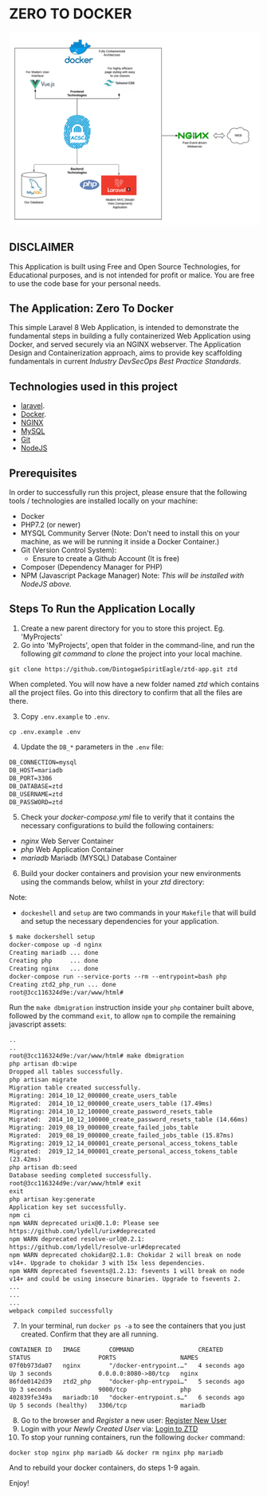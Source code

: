 # **ZERO TO DOCKER**
![ZTD Network Schema](public/img/ZTD.png)
## DISCLAIMER
This Application is built using Free and Open Source Technologies, for Educational purposes, and is not intended for profit or malice. You are free to use the code base for your personal needs.

## The Application: Zero To Docker
This simple Laravel 8 Web Application, is intended to demonstrate the fundamental steps in building a fully containerized Web Application using Docker, and served securely via an NGINX webserver. The Application Design and Containerization approach, aims to provide key scaffolding fundamentals in current _Industry DevSecOps Best Practice Standards_.

## Technologies used in this project
- [laravel](https://laravel.com/docs).
- [Docker](https://www.docker.com/).
- [NGINX](https://www.nginx.com/)
- [MySQL](https://www.mysql.com/)
- [Git](https://git-scm.com/)
- [NodeJS](https://nodejs.org/en/)

## Prerequisites
In order to successfully run this project, please ensure that the following tools / technologies are installed locally on your machine:
* Docker
* PHP7.2 (or newer)
* MYSQL Community Server (Note: Don't need to install this on your machine, as we will be running it inside a Docker Container.)
* Git (Version Control System):
    * Ensure to create a Github Account (It is free)
* Composer (Dependency Manager for PHP)
* NPM (Javascript Package Manager) Note: _This will be installed with NodeJS above._

## Steps To Run the Application Locally
1. Create a new parent directory for you to store this project. Eg. 'MyProjects'
2. Go into 'MyProjects', open that folder in the command-line, and run the following _git command_ to _clone_ the project into your local machine.
```
git clone https://github.com/DintogaeSpiritEagle/ztd-app.git ztd
```
When completed. You will now have a new folder named _ztd_ which contains all the project files. Go into this directory to confirm that all the files are there.

3. Copy `.env.example` to `.env`.
```
cp .env.example .env
```
4. Update the `DB_*` parameters in the `.env` file:
```
DB_CONNECTION=mysql
DB_HOST=mariadb
DB_PORT=3306
DB_DATABASE=ztd
DB_USERNAME=ztd
DB_PASSWORD=ztd
```
5. Check your _docker-compose.yml_ file to verify that it contains the necessary configurations to build the following containers:
* _nginx_ Web Server Container
* _php_ Web Application Container
* _mariadb_ Mariadb (MYSQL) Database Container
6. Build your docker containers and provision your new environments using the commands below, whilst in your _ztd_ directory:

Note: 
* `dockeshell` and `setup` are two commands in your `Makefile` that will build and setup the necessary dependencies for your application.
```
$ make dockershell setup
docker-compose up -d nginx
Creating mariadb ... done
Creating php     ... done
Creating nginx   ... done
docker-compose run --service-ports --rm --entrypoint=bash php
Creating ztd2_php_run ... done
root@3cc116324d9e:/var/www/html#
```
Run the `make dbmigration` instruction inside your `php` container built above, followed by the command `exit`, to allow `npm` to compile the remaining javascript assets:
```
..
..
root@3cc116324d9e:/var/www/html# make dbmigration
php artisan db:wipe
Dropped all tables successfully.
php artisan migrate
Migration table created successfully.
Migrating: 2014_10_12_000000_create_users_table
Migrated:  2014_10_12_000000_create_users_table (17.49ms)
Migrating: 2014_10_12_100000_create_password_resets_table
Migrated:  2014_10_12_100000_create_password_resets_table (14.66ms)
Migrating: 2019_08_19_000000_create_failed_jobs_table
Migrated:  2019_08_19_000000_create_failed_jobs_table (15.87ms)
Migrating: 2019_12_14_000001_create_personal_access_tokens_table
Migrated:  2019_12_14_000001_create_personal_access_tokens_table (23.42ms)
php artisan db:seed
Database seeding completed successfully.
root@3cc116324d9e:/var/www/html# exit
exit
php artisan key:generate
Application key set successfully.
npm ci
npm WARN deprecated urix@0.1.0: Please see https://github.com/lydell/urix#deprecated
npm WARN deprecated resolve-url@0.2.1: https://github.com/lydell/resolve-url#deprecated
npm WARN deprecated chokidar@2.1.8: Chokidar 2 will break on node v14+. Upgrade to chokidar 3 with 15x less dependencies.
npm WARN deprecated fsevents@1.2.13: fsevents 1 will break on node v14+ and could be using insecure binaries. Upgrade to fsevents 2.
...
...
...
webpack compiled successfully

```
7. In your terminal, run `docker ps -a` to see the containers that you just created. Confirm that they are all running.
```
CONTAINER ID   IMAGE        COMMAND                  CREATED         STATUS                   PORTS                  NAMES
07f0b973da07   nginx        "/docker-entrypoint.…"   4 seconds ago   Up 3 seconds             0.0.0.0:8080->80/tcp   nginx
86fde0142d39   ztd2_php     "docker-php-entrypoi…"   5 seconds ago   Up 3 seconds             9000/tcp               php
402839fe349a   mariadb:10   "docker-entrypoint.s…"   6 seconds ago   Up 5 seconds (healthy)   3306/tcp               mariadb
```
8. Go to the browser and _Register_ a new user: [Register New User](http://localhost:8080/register)
9. Login with your _Newly Created User_ via: [Login to ZTD](http://localhost:8080/login)
10. To stop your running containers, run the following `docker` command:
```
docker stop nginx php mariadb && docker rm nginx php mariadb
```
And to rebuild your docker containers, do steps 1-9 again.

Enjoy!
